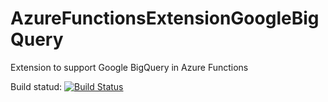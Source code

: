 # AzureFunctionsExtensionGoogleBigQuery
Extension to support Google BigQuery in Azure Functions

Build statud: [![Build Status](https://dev.azure.com/DamiaoCastro/AzureFunctions.Extensions.GoogleBigQuery/_apis/build/status/DamiaoCastro.AzureFunctionsExtensionGoogleBigQuery)](https://dev.azure.com/DamiaoCastro/AzureFunctions.Extensions.GoogleBigQuery/_build/latest?definitionId=1)
